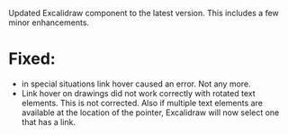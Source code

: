 Updated Excalidraw component to the latest version. This includes a few minor enhancements.

# Fixed:
- in special situations link hover caused an error. Not any more.
- Link hover on drawings did not work correctly with rotated text elements. This is not corrected. Also if multiple text elements are available at the location of the pointer, Excalidraw will now select one that has a link.
